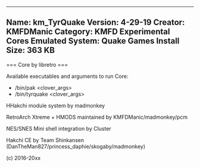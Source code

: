 -----------------------
Name: km_TyrQuake
Version: 4-29-19
Creator: KMFDManic
Category: KMFD Experimental Cores
Emulated System: Quake Games
Install Size: 363 KB
-----------------------
=== Core by libretro ===

Available executables and arguments to run Core:
- /bin/pak <rom> <clover_args>
- /bin/tyrquake <rom> <clover_args>

HHakchi module system by madmonkey

RetroArch Xtreme + HMODS maintained by KMFDManic/madmonkey/pcm

NES/SNES Mini shell integration by Cluster

Hakchi CE by Team Shinkansen (DanTheMan827/princess_daphie/skogaby/madmonkey)

(c) 2016-20xx
